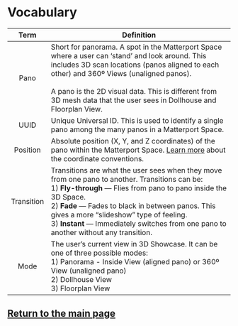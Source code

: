 
# Vocabulary

 Term | Definition
:----:| ----------
Pano | Short for panorama. A spot in the Matterport Space where a user can ‘stand’ and look around. This includes 3D scan locations (panos aligned to each other) and 360º Views (unaligned panos).<br/><br/>A pano is the 2D visual data. This is different from 3D mesh data that the user sees in Dollhouse and Floorplan View.
UUID | Unique Universal ID. This is used to identify a single pano among the many panos in a Matterport Space.
Position | Absolute position (X, Y, and Z coordinates) of the pano within the Matterport Space. [Learn more](concepts.md) about the coordinate conventions.
Transition | Transitions are what the user sees when they move from one pano to another. Transitions can be: <br/>1) **Fly-through** — Flies from pano to pano inside the 3D Space. <br/>2) **Fade** — Fades to black in between panos. This gives a more “slideshow” type of feeling. <br/>3) **Instant** — Immediately switches from one pano to another without any transition.
Mode | The user’s current view in 3D Showcase. It can be one of three possible modes: <br/>1) Panorama - Inside View (aligned pano) or 360º View (unaligned pano)<br/> 2) Dollhouse View<br/> 3) Floorplan View


## [Return to the main page](index.md)
